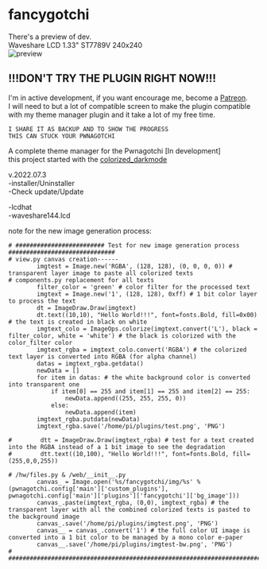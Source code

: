 # fancygotchi

There's a preview of dev.    
Waveshare LCD 1.33" ST7789V 240x240  
![preview](https://raw.githubusercontent.com/V0r-T3x/fancygotchi/main/img/pwnagotch2i.png)  

!!!DON'T TRY THE PLUGIN RIGHT NOW!!!
-----------------------

I'm in active development, if you want encourage me, become a [Patreon](https://patreon.com/v0rt3x_workshop).  
I will need to but a lot of compatible screen to make the plugin compatible with my theme manager plugin and it take a lot of my free time.  

```
I SHARE IT AS BACKUP AND TO SHOW THE PROGRESS
THIS CAN STUCK YOUR PWNAGOTCHI
```

A complete theme manager for the Pwnagotchi [In development]  
this project started with the [colorized_darkmode](https://github.com/V0r-T3x/pwnagotchi_LCD_colorized_darkmode)  

v.2022.07.3  
-installer/Uninstaller  
-Check update/Update  
  
-lcdhat  
-waveshare144.lcd  


note for the new image generation process:  
```
# ######################### Test for new image generation process ############################## 
# view.py canvas creation------
        imgtest = Image.new('RGBA', (128, 128), (0, 0, 0, 0)) # transparent layer image to paste all colorized texts
# components.py replacement for all texts
        filter_color = 'green' # color filter for the processed text
        imgtext = Image.new('1', (128, 128), 0xff) # 1 bit color layer to process the text
        dt = ImageDraw.Draw(imgtext)
        dt.text((10,10), "Hello World!!!", font=fonts.Bold, fill=0x00) # the text is created in black on white
        imgtext_colo = ImageOps.colorize(imgtext.convert('L'), black = filter_color, white = 'white') # the black is colorized with the color_filter color
        imgtext_rgba = imgtext_colo.convert('RGBA') # the colorized text layer is converted into RGBA (for alpha channel)
        datas = imgtext_rgba.getdata()
        newData = []
        for item in datas: # the white background color is converted into transparent one
            if item[0] == 255 and item[1] == 255 and item[2] == 255:
                newData.append((255, 255, 255, 0))
            else:
                newData.append(item)
        imgtext_rgba.putdata(newData)
        imgtext_rgba.save('/home/pi/plugins/test.png', 'PNG')
        
#        dtt = ImageDraw.Draw(imgtext_rgba) # test for a text created into the RGBA instead of a 1 bit image to see the degradation
#        dtt.text((10,100), "Hello World!!!", font=fonts.Bold, fill=(255,0,0,255))

# /hw/files.py & /web/__init__.py 
        canvas_ = Image.open('%s/fancygotchi/img/%s' % (pwnagotchi.config['main']['custom_plugins'], pwnagotchi.config['main']['plugins']['fancygotchi']['bg_image']))
        canvas_.paste(imgtext_rgba, (0,0), imgtext_rgba) # the transparent layer with all the combined colorized texts is pasted to the background image
        canvas_.save('/home/pi/plugins/imgtest.png', 'PNG')
        canvas__ = canvas_.convert('1') # the full color UI image is converted into a 1 bit color to be managed by a mono color e-paper
        canvas__.save('/home/pi/plugins/imgtest-bw.png', 'PNG')
# ##############################################################################################
```
